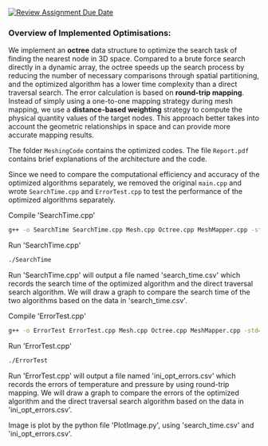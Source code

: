 [![Review Assignment Due Date](https://classroom.github.com/assets/deadline-readme-button-24ddc0f5d75046c5622901739e7c5dd533143b0c8e959d652212380cedb1ea36.svg)](https://classroom.github.com/a/N6LlQXNE)

### Overview of Implemented Optimisations: 

We implement an **octree** data structure to optimize the search task of finding the nearest node in 3D space. Compared to a brute force search directly in a dynamic array, the octree speeds up the search process by reducing the number of necessary comparisons through spatial partitioning, and the optimized algorithm has a lower time complexity than a direct traversal search. The error calculation is based on **round-trip mapping**. Instead of simply using a one-to-one mapping strategy during mesh mapping, we use a **distance-based weighting** strategy to compute the physical quantity values of the target nodes. This approach better takes into account the geometric relationships in space and can provide more accurate mapping results. 

The folder `MeshingCode` contains the optimized codes.
The file `Report.pdf` contains brief explanations of the architecture and the code.

Since we need to compare the computational efficiency and accuracy of the optimized algorithms separately, we removed the original `main.cpp` and wrote `SearchTime.cpp` and `ErrorTest.cpp` to test the performance of the optimized algorithms separately.

Compile 'SearchTime.cpp' 

```bash
g++ -o SearchTime SearchTime.cpp Mesh.cpp Octree.cpp MeshMapper.cpp -std=c++17
```

Run 'SearchTime.cpp' 

```bash
./SearchTime
```

Run 'SearchTime.cpp' will output a file named 'search_time.csv' which records the search time of the optimized algorithm and the direct traversal search algorithm. We will draw a graph to compare the search time of the two algorithms based on the data in 'search_time.csv'.

Compile 'ErrorTest.cpp' 

```bash
g++ -o ErrorTest ErrorTest.cpp Mesh.cpp Octree.cpp MeshMapper.cpp -std=c++17
```

Run 'ErrorTest.cpp' 

```bash
./ErrorTest
```

Run 'ErrorTest.cpp' will output a file named 'ini_opt_errors.csv' which records the errors of temperature and pressure by using round-trip mapping. We will draw a graph to compare the errors of the optimized algorithm and the direct traversal search algorithm based on the data in 'ini_opt_errors.csv'.

Image is plot by the python file 'PlotImage.py', using 'search_time.csv' and 'ini_opt_errors.csv'.

